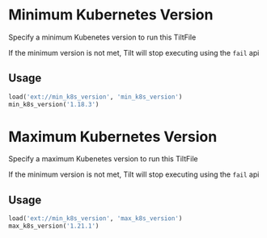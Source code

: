 # Minimum Kubernetes Version

Specify a minimum Kubenetes version to run this TiltFile

If the minimum version is not met, Tilt will stop executing using the `fail` api

## Usage


```py
load('ext://min_k8s_version', 'min_k8s_version')
min_k8s_version('1.18.3')
```

# Maximum Kubernetes Version

Specify a maximum Kubenetes version to run this TiltFile

If the minimum version is not met, Tilt will stop executing using the `fail` api

## Usage


```py
load('ext://min_k8s_version', 'max_k8s_version')
max_k8s_version('1.21.1')
```
